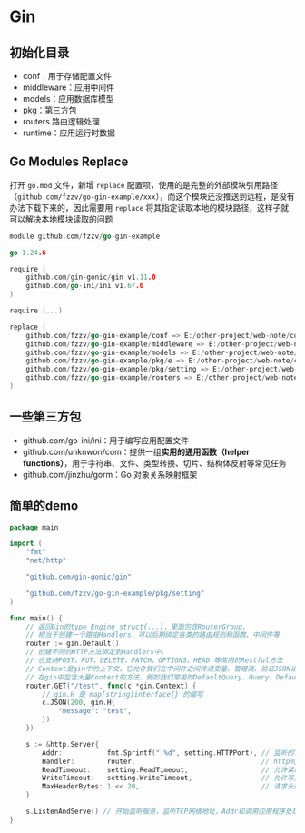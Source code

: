 # Gin

## 初始化目录

- conf：用于存储配置文件
- middleware：应用中间件
- models：应用数据库模型
- pkg：第三方包
- routers 路由逻辑处理
- runtime：应用运行时数据

## Go Modules Replace

打开 `go.mod` 文件，新增 `replace` 配置项，使用的是完整的外部模块引用路径（`github.com/fzzv/go-gin-example/xxx`），而这个模块还没推送到远程，是没有办法下载下来的，因此需要用 `replace` 将其指定读取本地的模块路径，这样子就可以解决本地模块读取的问题

```go
module github.com/fzzv/go-gin-example

go 1.24.6

require (
	github.com/gin-gonic/gin v1.11.0
	github.com/go-ini/ini v1.67.0
)

require (...)

replace (
	github.com/fzzv/go-gin-example/conf => E:/other-project/web-note/code/go/go-gin-example/pkg/conf
	github.com/fzzv/go-gin-example/middleware => E:/other-project/web-note/code/go/go-gin-example/middleware
	github.com/fzzv/go-gin-example/models => E:/other-project/web-note/code/go/go-gin-example/models
	github.com/fzzv/go-gin-example/pkg/e => E:/other-project/web-note/code/go/go-gin-example/pkg/e
	github.com/fzzv/go-gin-example/pkg/setting => E:/other-project/web-note/code/go/go-gin-example/pkg/setting
	github.com/fzzv/go-gin-example/routers => E:/other-project/web-note/code/go/go-gin-example/routers
)
```

## 一些第三方包

- github.com/go-ini/ini：用于编写应用配置文件
- github.com/unknwon/com：提供一组**实用的通用函数（helper functions）**，用于字符串、文件、类型转换、切片、结构体反射等常见任务
- github.com/jinzhu/gorm：Go 对象关系映射框架

## 简单的demo

```go
package main

import (
	"fmt"
	"net/http"

	"github.com/gin-gonic/gin"

	"github.com/fzzv/go-gin-example/pkg/setting"
)

func main() {
	// 返回Gin的type Engine struct{...}，里面包含RouterGroup，
	// 相当于创建一个路由Handlers，可以后期绑定各类的路由规则和函数、中间件等
	router := gin.Default()
	// 创建不同的HTTP方法绑定到Handlers中，
	// 也支持POST、PUT、DELETE、PATCH、OPTIONS、HEAD 等常用的Restful方法
	// Context是gin中的上下文，它允许我们在中间件之间传递变量、管理流、验证JSON请求、响应JSON请求等，
	// 在gin中包含大量Context的方法，例如我们常用的DefaultQuery、Query、DefaultPostForm、PostForm等等
	router.GET("/test", func(c *gin.Context) {
		// gin.H 是 map[string]interface{} 的缩写
		c.JSON(200, gin.H{
			"message": "test",
		})
	})

	s := &http.Server{
		Addr:           fmt.Sprintf(":%d", setting.HTTPPort), // 监听的TCP地址，格式为:8000
		Handler:        router,                               // http句柄，实质为ServeHTTP，用于处理程序响应HTTP请求
		ReadTimeout:    setting.ReadTimeout,                  // 允许读取的最大时间
		WriteTimeout:   setting.WriteTimeout,                 // 允许写入的最大时间
		MaxHeaderBytes: 1 << 20,                              // 请求头的最大字节数
	}

	s.ListenAndServe() // 开始监听服务，监听TCP网络地址，Addr和调用应用程序处理连接上的请求
}
```
